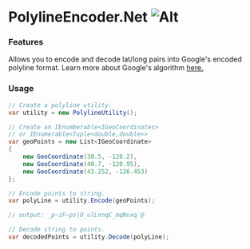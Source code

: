 # PolylineEncoder.Net ![Alt](https://ci.appveyor.com/api/projects/status/github/alexframe/polylineencoder.net?branch=master&svg=true&retina=true "Build status")

### Features
Allows you to encode and decode lat/long pairs into Google's encoded polyline format. 
Learn more about Google's algorithm [here.][1]

### Usage
```csharp
// Create a polyline utility.
var utility = new PolylineUtility();

// Create an IEnumberable<IGeoCoordinates>
// or IEnumerable<Tuple<double,double>>
var geoPoints = new List<IGeoCoordinate>
{
    new GeoCoordinate(38.5, -120.2),
    new GeoCoordinate(40.7, -120.95),
    new GeoCoordinate(43.252, -126.453)
};

// Encode points to string.
var polyLine = utility.Encode(geoPoints);

// output: _p~iF~ps|U_ulLnnqC_mqNvxq`@

// Decode string to points.
var decodedPoints = utility.Decode(polyLine);
```

  [1]: https://developers.google.com/maps/documentation/utilities/polylinealgorithm
